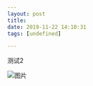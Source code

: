 ```yaml
---
layout: post
title: 
date: 2019-11-22 14:10:31
tags: [undefined]

---
```

测试2


![图片](./img/ang4SjhuSGNnSFo5Ykd0R1ZLL3phN2RGdERXWU4vaFgwdWJGNkZqQ0JHQzZ2cHorUHpnNnZ3PT0.png)
